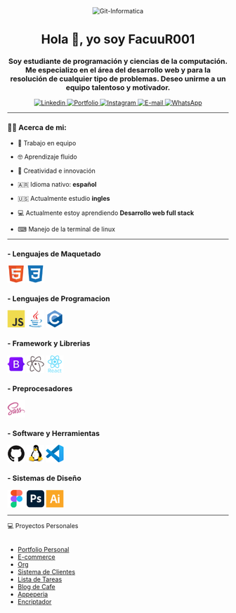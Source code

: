 <div id="header" align="center">
  <img
    src="https://media.giphy.com/media/btwPhnNxMZgBIA5gHj/giphy.gif"
    alt="Git-Informatica"
    width="200"
  />
  <h1 align="center">Hola 👋, yo soy FacuuR001</h1>
  <h3 align="center">
    Soy estudiante de programación y ciencias de la computación. Me especializo
    en el área del desarrollo web y para la resolución de cualquier tipo de
    problemas. Deseo unirme a un equipo talentoso y motivador.
  </h3>
</div>
<div id="redes" align="center">
  <a href="https://www.linkedin.com/in/facundo-rullo/">
    <img
      src="https://img.shields.io/badge/%F0%9F%91%89-Linkedin-blue"
      alt="Linkedin"
    />
  </a>
  <a href="https://facuur001.github.io/Portfolio.github.io/">
    <img
      src="https://img.shields.io/badge/%F0%9F%91%89-Portfolio-yellow"
      alt="Portfolio"
    />
  </a>
  <a href="https://www.instagram.com/facu.rullo12/?igshid=ZDdkNTZiNTM%3D">
    <img
      src="https://img.shields.io/badge/%F0%9F%91%89-Instagram-pink"
      alt="Instagram"
    />
  </a>
   <a href="https://mail.google.com/mail/u/0/?fs=1&tf=cm&source=mailto&to=facundorullo132@gmail.com">
    <img
      src="https://img.shields.io/badge/%F0%9F%91%89-E--mail-red"
      alt="E-mail"
    />
  </a>
  <a href="https://api.whatsapp.com/send/?phone=%2B5493515453894&text&type=phone_number&app_absent=0">
    <img
      src="https://img.shields.io/badge/%F0%9F%91%89-WhatsApp-green"
      alt="WhatsApp"
    />
  </a>
</div>

---

### 🙋‍♂️ Acerca de mi:

- 👥 Trabajo en equipo

- 🤓 Aprendizaje fluido

- 🧠 Creatividad e innovación

- 🇦🇷 Idioma nativo: **español**

- 🇺🇸 Actualmente estudio **ingles**

- 💻 Actualmente estoy aprendiendo **Desarrollo web full stack**

- ⌨ Manejo de la terminal de linux

---
<div id="herramientas" align="left">
    <div>
        <h3>- Lenguajes de Maquetado</h3>
        <img src="https://github.com/devicons/devicon/blob/master/icons/html5/html5-original.svg" alt="HTML" width="40px" height="40px">
        <img src="https://github.com/devicons/devicon/blob/master/icons/css3/css3-plain.svg" width="40px" height="40px">
    </div>
    <div>
        <h3>- Lenguajes de Programacion</h3>
        <img src="https://github.com/devicons/devicon/blob/master/icons/javascript/javascript-original.svg" alt="JavaScript" width="40px" height="40px">
        <img src="https://github.com/devicons/devicon/blob/master/icons/java/java-original.svg" alt="Java" width="40px" height="40px">
        <img src="https://github.com/devicons/devicon/blob/master/icons/c/c-original.svg" alt="C" width="40px" height="40px">
    </div>
    <div>
        <h3>- Framework y Librerias</h3>
        <img src="https://github.com/devicons/devicon/blob/master/icons/bootstrap/bootstrap-original.svg" alt="BootStrap" width="40px" height="40px">
        <img src="https://github.com/devicons/devicon/blob/master/icons/atom/atom-original.svg" alt="Axios" width="40px" height="40px">
        <img src="https://github.com/devicons/devicon/blob/master/icons/react/react-original-wordmark.svg" alt="React" width="40px" height="40px">
    </div>
    <div>
        <h3>- Preprocesadores</h3>
        <img src="https://github.com/devicons/devicon/blob/master/icons/sass/sass-original.svg" alt="SASS" width="40px" height="40px">
    </div>
    <div>
        <h3>- Software y Herramientas</h3>
        <img src="https://github.com/devicons/devicon/blob/master/icons/github/github-original.svg" alt="GitHub" width="40px" height="40px">
        <img src="https://github.com/devicons/devicon/blob/master/icons/linux/linux-original.svg" alt="Linux" width="40px" height="40px">
        <img src="https://github.com/devicons/devicon/blob/master/icons/vscode/vscode-original.svg" alt="VSC" width="40px" height="40px">
    </div>
    <div>
        <h3>- Sistemas de Diseño</h3>
        <img src="https://github.com/devicons/devicon/blob/master/icons/figma/figma-original.svg" alt="Figma" width="40px" height="40px">
        <img src="https://github.com/devicons/devicon/blob/master/icons/photoshop/photoshop-plain.svg" alt="Photoshop" width="40px" height="40px">
        <img src="https://github.com/devicons/devicon/blob/master/icons/illustrator/illustrator-plain.svg" alt="Ilustrator" width="40px" height="40px">
    </div>
</div>
<hr/>
💻 Proyectos Personales 
<div><br></div>
<div>
  <ul>
    <li><a href="https://facuur001.github.io/Portfolio.github.io/">Portfolio Personal</a></li>
    <li><a href="https://e-commerce-github-bhm2ldihp-facuur001.vercel.app/">E-commerce</a></li>
    <li><a href="https://org-q2acqvk4m-facuur001.vercel.app/">Org</a></li>
    <li><a href="https://sistema-de-clientes-uzod-8n2cs81lv-facuur001.vercel.app/">Sistema de Clientes</a></li>
    <li><a href="https://app-tareas-7.netlify.app/">Lista de Tareas</a></li>
    <li><a href="https://blog-de-cafe-landing.netlify.app/">Blog de Cafe</a></li>
    <li><a href="https://facuur001.github.io/appeperia.github.io/">Appeperia</a></li>
    <li><a href="https://facuur001.github.io/EncriptadorJS.github.io/">Encriptador</a></li>
  <ul/>
</div>
